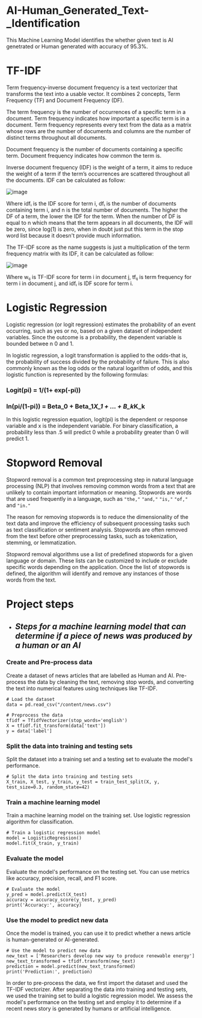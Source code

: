 # AI-Human_Generated_Text-_Identification
This Machine Learning Model identifies the whether given text is AI genetrated or Human generated with accuracy of 95.3%.


# TF-IDF

Term frequency-inverse document frequency is a text vectorizer that transforms the text into a usable vector. It combines 2 concepts, Term Frequency (TF) and Document Frequency (DF).

The term frequency is the number of occurrences of a specific term in a document. Term frequency indicates how important a specific term is in a document. Term frequency represents every text from the data as a matrix whose rows are the number of documents and columns are the number of distinct terms throughout all documents.

Document frequency is the number of documents containing a specific term. Document frequency indicates how common the term is.

Inverse document frequency (IDF) is the weight of a term, it aims to reduce the weight of a term if the term’s occurrences are scattered throughout all the documents. IDF can be calculated as follow:
  
![image](https://user-images.githubusercontent.com/128599179/233066883-5fb976f0-4bd5-450e-b419-76881fd340a3.png)

Where idfᵢ is the IDF score for term i, dfᵢ is the number of documents containing term i, and n is the total number of documents. The higher the DF of a term, the lower the IDF for the term. When the number of DF is equal to n which means that the term appears in all documents, the IDF will be zero, since log(1) is zero, when in doubt just put this term in the stop word list because it doesn't provide much information.
	
The TF-IDF score as the name suggests is just a multiplication of the term frequency matrix with its IDF, it can be calculated as follow:
  
![image](https://user-images.githubusercontent.com/128599179/233066928-6e29b8fb-c877-419b-a1bf-004621bd0b7d.png)

Where wᵢⱼ is TF-IDF score for term i in document j, tfᵢⱼ is term frequency for term i in document j, and idfᵢ is IDF score for term i.



# Logistic Regression

Logistic regression (or logit regression) estimates the probability of an event occurring, such as yes or no, based on a given dataset of independent variables. Since the outcome is a probability, the dependent variable is bounded betwee n 0 and 1. 
	
In logistic regression, a logit transformation is applied to the odds-that is, the probability of success divided by the probability of failure. This is also commonly known as the log odds or the natural logarithm of odds, and this logistic function is represented by the following formulas:
 
### Logit(pi) = 1/(1+ exp(-pi))



### ln(pi/(1-pi)) = Beta_0 + Beta_1*X_1 + … + B_k*K_k


In this logistic regression equation, logit(pi) is the dependent or response variable and x is the independent variable. For binary classification, a probability less than .5 will predict 0 while a probability greater than 0 will predict 1.  



# Stopword Removal

Stopword removal is a common text preprocessing step in natural language processing (NLP) that involves removing common words from a text that are unlikely to contain important information or meaning. Stopwords are words that are used frequently in a language, such as `"the,"` `"and,"` `"is,"` `"of,"` and `"in."`

The reason for removing stopwords is to reduce the dimensionality of the text data and improve the efficiency of subsequent processing tasks such as text classification or sentiment analysis. Stopwords are often removed from the text before other preprocessing tasks, such as tokenization, stemming, or lemmatization.

Stopword removal algorithms use a list of predefined stopwords for a given language or domain. These lists can be customized to include or exclude specific words depending on the application. Once the list of stopwords is defined, the algorithm will identify and remove any instances of those words from the text.


# Project steps 
+ ## ***Steps for a machine learning model that can determine if a piece of news was produced by a human or an AI***

### Create and Pre-process data 
Create a dataset of news articles that are labelled as Human and AI. Pre-process the data by cleaning the text, removing stop words, and converting the text into numerical features using techniques like TF-IDF.

```
# Load the dataset
data = pd.read_csv("/content/news.csv")

# Preprocess the data 
tfidf = TfidfVectorizer(stop_words='english')
X = tfidf.fit_transform(data['text'])
y = data['label']
```  

### Split the data into training and testing sets
Split the dataset into a training set and a testing set to evaluate the model's performance.

```  
# Split the data into training and testing sets
X_train, X_test, y_train, y_test = train_test_split(X, y, test_size=0.3, random_state=42)
```

### Train a machine learning model 
Train a machine learning model on the training set. Use logistic regression algorithm for classification.

```
# Train a logistic regression model
model = LogisticRegression()
model.fit(X_train, y_train)
```

### Evaluate the model
Evaluate the model's performance on the testing set. You can use metrics like accuracy, precision, recall, and F1 score.

```
# Evaluate the model
y_pred = model.predict(X_test)
accuracy = accuracy_score(y_test, y_pred)
print('Accuracy:', accuracy)
```

### Use the model to predict new data
Once the model is trained, you can use it to predict whether a news article is human-generated or AI-generated.

```
# Use the model to predict new data
new_text = ['Researchers develop new way to produce renewable energy']
new_text_transformed = tfidf.transform(new_text)
prediction = model.predict(new_text_transformed)
print('Prediction:', prediction)
```

In order to pre-process the data, we first import the dataset and used the TF-IDF vectorizer. After separating the data into training and testing sets, we used the training set to build a logistic regression model. We assess the model's performance on the testing set and employ it to determine if a recent news story is generated by humans or artificial intelligence.

